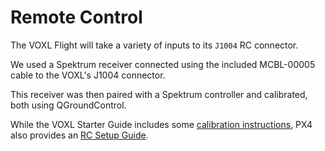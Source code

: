 # Remote Control

The VOXL Flight will take a variety of inputs to its `J1004` RC connector.

We used a Spektrum receiver connected using the included MCBL-00005 cable to the VOXL's J1004 connector.

This receiver was then paired with a Spektrum controller and calibrated, both using QGroundControl.

While the VOXL Starter Guide includes some [calibration instructions](https://docs.modalai.com/calibration/), PX4 also provides an [RC Setup Guide](https://docs.px4.io/main/en/config/radio.html).
